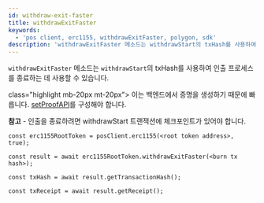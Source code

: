 ```yaml
---
id: withdraw-exit-faster
title: withdrawExitFaster
keywords:
  - 'pos client, erc1155, withdrawExitFaster, polygon, sdk'
description: 'withdrawExitFaster 메소드는 withdrawStart의 txHash를 사용하여 인출 프로세스를 종료하는 데 사용할 수 있습니다.'
---
```


`withdrawExitFaster` 메소드는 `withdrawStart`의 txHash를 사용하여 인출 프로세스를 종료하는 데 사용할 수 있습니다.

 class="highlight mb-20px mt-20px"> 이는 백엔드에서 증명을 생성하기 때문에 빠릅니다.  [setProofAPI](/docs/develop/ethereum-polygon/matic-js/set-proof-api)를 구성해야 합니다.

**참고** - 인출을 종료하려면 withdrawStart 트랜잭션에 체크포인트가 있어야 합니다.

```
const erc1155RootToken = posClient.erc1155(<root token address>, true);

const result = await erc1155RootToken.withdrawExitFaster(<burn tx hash>);

const txHash = await result.getTransactionHash();

const txReceipt = await result.getReceipt();

```
